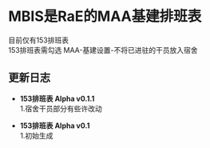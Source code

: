 # MBIS是RaE的MAA基建排班表  
目前仅有153排班表  
153排班表需勾选 MAA-基建设置-不将已进驻的干员放入宿舍  
  
## 更新日志

- __153排班表 Alpha v0.1.1__  
1.宿舍干员部分有些许改动  
  
- __153排班表 Alpha v0.1__  
1.初始生成  
